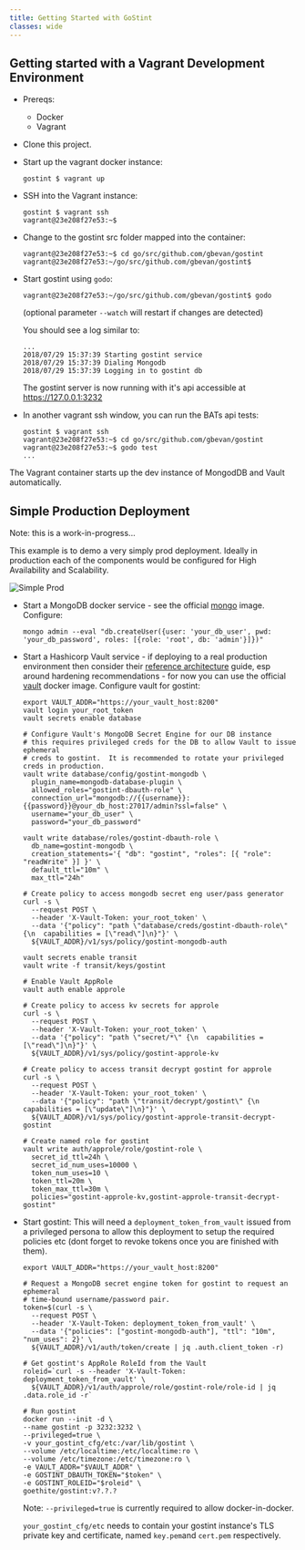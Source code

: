 ```yaml
---
title: Getting Started with GoStint
classes: wide
---
```

## Getting started with a Vagrant Development Environment
* Prereqs:
  * Docker
  * Vagrant
* Clone this project.
* Start up the vagrant docker instance:
  ```
  gostint $ vagrant up
  ```
* SSH into the Vagrant instance:
  ```
  gostint $ vagrant ssh
  vagrant@23e208f27e53:~$
  ```
* Change to the gostint src folder mapped into the container:
  ```
  vagrant@23e208f27e53:~$ cd go/src/github.com/gbevan/gostint
  vagrant@23e208f27e53:~/go/src/github.com/gbevan/gostint$
  ```
* Start gostint using `godo`:
  ```
  vagrant@23e208f27e53:~/go/src/github.com/gbevan/gostint$ godo
  ```
  (optional parameter `--watch` will restart if changes are detected)

  You should see a log similar to:
  ```
  ...
  2018/07/29 15:37:39 Starting gostint service
  2018/07/29 15:37:39 Dialing Mongodb
  2018/07/29 15:37:39 Logging in to gostint db
  ```
  The gostint server is now running with it's api accessible at
  https://127.0.0.1:3232

* In another vagrant ssh window, you can run the BATs api tests:
  ```
  gostint $ vagrant ssh
  vagrant@23e208f27e53:~$ cd go/src/github.com/gbevan/gostint
  vagrant@23e208f27e53:~$ godo test
  ...
  ```
The Vagrant container starts up the dev instance of MongodDB and Vault automatically.

## Simple Production Deployment
Note: this is a work-in-progress...

This example is to demo a very simply prod deployment.  Ideally in production
each of the components would be configured for High Availability and Scalability.

![Simple Prod](../diagrams/prod_simple.png)

* Start a MongoDB docker service - see the official
  [mongo](https://hub.docker.com/_/mongo/) image.
  Configure:
  ```
  mongo admin --eval "db.createUser({user: 'your_db_user', pwd: 'your_db_password', roles: [{role: 'root', db: 'admin'}]})"
  ```
* Start a Hashicorp Vault service - if deploying to a real production
  environment then consider their [reference architecture](https://www.vaultproject.io/guides/operations/reference-architecture.html)
  guide, esp around hardening recommendations - for now you can use the official
  [vault](https://hub.docker.com/_/vault/) docker image.
  Configure vault for gostint:
  ```
  export VAULT_ADDR="https://your_vault_host:8200"
  vault login your_root_token
  vault secrets enable database

  # Configure Vault's MongoDB Secret Engine for our DB instance
  # this requires privileged creds for the DB to allow Vault to issue ephemeral
  # creds to gostint.  It is recommended to rotate your privileged creds in production.
  vault write database/config/gostint-mongodb \
    plugin_name=mongodb-database-plugin \
    allowed_roles="gostint-dbauth-role" \
    connection_url="mongodb://{{username}}:{{password}}@your_db_host:27017/admin?ssl=false" \
    username="your_db_user" \
    password="your_db_password"

  vault write database/roles/gostint-dbauth-role \
    db_name=gostint-mongodb \
    creation_statements='{ "db": "gostint", "roles": [{ "role": "readWrite" }] }' \
    default_ttl="10m" \
    max_ttl="24h"

  # Create policy to access mongodb secret eng user/pass generator
  curl -s \
    --request POST \
    --header 'X-Vault-Token: your_root_token' \
    --data '{"policy": "path \"database/creds/gostint-dbauth-role\" {\n  capabilities = [\"read\"]\n}"}' \
    ${VAULT_ADDR}/v1/sys/policy/gostint-mongodb-auth

  vault secrets enable transit
  vault write -f transit/keys/gostint

  # Enable Vault AppRole
  vault auth enable approle

  # Create policy to access kv secrets for approle
  curl -s \
    --request POST \
    --header 'X-Vault-Token: your_root_token' \
    --data '{"policy": "path \"secret/*\" {\n  capabilities = [\"read\"]\n}"}' \
    ${VAULT_ADDR}/v1/sys/policy/gostint-approle-kv

  # Create policy to access transit decrypt gostint for approle
  curl -s \
    --request POST \
    --header 'X-Vault-Token: your_root_token' \
    --data '{"policy": "path \"transit/decrypt/gostint\" {\n  capabilities = [\"update\"]\n}"}' \
    ${VAULT_ADDR}/v1/sys/policy/gostint-approle-transit-decrypt-gostint

  # Create named role for gostint
  vault write auth/approle/role/gostint-role \
    secret_id_ttl=24h \
    secret_id_num_uses=10000 \
    token_num_uses=10 \
    token_ttl=20m \
    token_max_ttl=30m \
    policies="gostint-approle-kv,gostint-approle-transit-decrypt-gostint"

  ```
* Start gostint:
  This will need a `deployment_token_from_vault` issued from a privileged persona
  to allow this deployment to setup the required policies etc (dont forget to revoke
  tokens once you are finished with them).
  ```
  export VAULT_ADDR="https://your_vault_host:8200"

  # Request a MongoDB secret engine token for gostint to request an ephemeral
  # time-bound username/password pair.
  token=$(curl -s \
    --request POST \
    --header 'X-Vault-Token: deployment_token_from_vault' \
    --data '{"policies": ["gostint-mongodb-auth"], "ttl": "10m", "num_uses": 2}' \
    ${VAULT_ADDR}/v1/auth/token/create | jq .auth.client_token -r)

  # Get gostint's AppRole RoleId from the Vault
  roleid=`curl -s --header 'X-Vault-Token: deployment_token_from_vault' \
    ${VAULT_ADDR}/v1/auth/approle/role/gostint-role/role-id | jq .data.role_id -r`

  # Run gostint
  docker run --init -d \
  --name gostint -p 3232:3232 \
  --privileged=true \
  -v your_gostint_cfg/etc:/var/lib/gostint \
  --volume /etc/localtime:/etc/localtime:ro \
  --volume /etc/timezone:/etc/timezone:ro \
  -e VAULT_ADDR="$VAULT_ADDR" \
  -e GOSTINT_DBAUTH_TOKEN="$token" \
  -e GOSTINT_ROLEID="$roleid" \
  goethite/gostint:v?.?.?
  ```
  Note: `--privileged=true` is currently required to allow docker-in-docker.

  `your_gostint_cfg/etc` needs to contain your gostint instance's TLS private
  key and certificate, named `key.pem`and `cert.pem` respectively.
